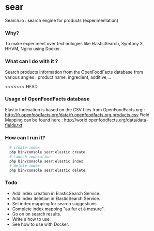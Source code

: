 # sear
Search.io : search engine for products (experimentation)

### Why?

To make experiment over technologies like ElasticSearch, Symfony 3, HHVM, Nginx using Docker.

### What can I do with it ?

Search products information from the OpenFoodFacts database from various angles : product name, ingredient, additive,...

<<<<<<< HEAD
### Usage of OpenFoodFacts database

Elastic Indexation is based on the CSV files from OpenFoodFacts.org : 
  http://fr.openfoodfacts.org/data/fr.openfoodfacts.org.products.csv
Field Mapping can be found here : 
  http://world.openfoodfacts.org/data/data-fields.txt


### How can I run it?

```bash
  # create index
  php bin/console sear:elastic create
  # launch indexation
  php bin/console sear:elastic index
  # delete index
  php bin/console sear:elastic delete
```

### Todo

* Add index creation in ElasticSearch Service.
* Add index deletion in ElasticSearch Service.
* Set index mapping for search suggestions.
* Complete index mapping "au fur et à mesure".
* Go on on search results.
* Write a how to use.
* See how to use with Docker.




